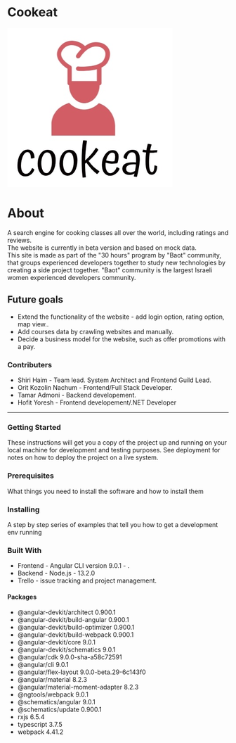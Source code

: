 # Cookeat
![alt text](logo.jpg)
# About
A search engine for cooking classes all over the world, including ratings and reviews. <br/>
The website is currently in beta version and based on mock data.<br/>
This site is made as part of the "30 hours" program by "Baot" community, that groups experienced developers together to study new technologies by creating a side project together.
"Baot" community is the largest Israeli women experienced developers community.
## Future goals
* Extend the functionality of the website - add login option, rating option, map view..
* Add courses data by crawling websites and manually.
* Decide a business model for the website, such as offer promotions with a pay.

### Contributers
* Shiri Haim - Team lead. System Architect and Frontend Guild Lead.
* Orit Kozolin Nachum - Frontend/Full Stack Developer.
* Tamar Admoni - Backend developement.
* Hofit Yoresh - Frontend developement/.NET Developer

<hr>

### Getting Started
These instructions will get you a copy of the project up and running on your local machine for development and testing purposes. See deployment for notes on how to deploy the project on a live system.
### Prerequisites
What things you need to install the software and how to install them
### Installing
A step by step series of examples that tell you how to get a development env running
### Built With
* Frontend - Angular CLI version 9.0.1 - .
* Backend - Node.js - 13.2.0
* Trello - issue tracking and project management.

#### Packages
* @angular-devkit/architect          0.900.1
* @angular-devkit/build-angular      0.900.1
* @angular-devkit/build-optimizer    0.900.1
* @angular-devkit/build-webpack      0.900.1
* @angular-devkit/core               9.0.1
* @angular-devkit/schematics         9.0.1
* @angular/cdk                       9.0.0-sha-a58c72591
* @angular/cli                       9.0.1
* @angular/flex-layout               9.0.0-beta.29-6c143f0
* @angular/material                  8.2.3
* @angular/material-moment-adapter   8.2.3
* @ngtools/webpack                   9.0.1
* @schematics/angular                9.0.1
* @schematics/update                 0.900.1
* rxjs                               6.5.4
* typescript                         3.7.5
* webpack                            4.41.2
